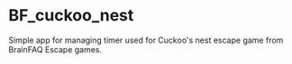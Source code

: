 # BF_cuckoo_nest
Simple app for managing timer used for Cuckoo's nest escape game from BrainFAQ Escape games.






